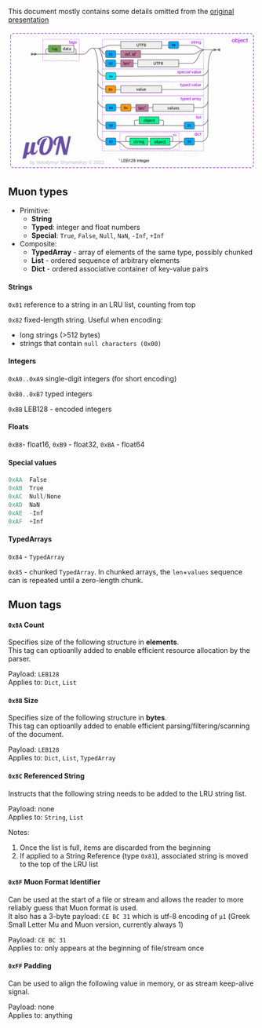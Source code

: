 This document mostly contains some details omitted from the [original presentation](https://bit.ly/muon-present)

[![alt tag](muon.png?raw=true)](https://bit.ly/muon-present)

## Muon types

- Primitive:
  - **String**
  - **Typed**: integer and float numbers
  - **Special**: `True`, `False`, `Null`, `NaN`, `-Inf`, `+Inf`
- Composite:
  - **TypedArray** - array of elements of the same type, possibly chunked
  - **List** - ordered sequence of arbitrary elements
  - **Dict** - ordered associative container of key-value pairs

#### Strings

`0x81` reference to a string in an LRU list, counting from top

`0x82` fixed-length string. Useful when encoding:
- long strings (>512 bytes)
- strings that contain `null characters (0x00)`

#### Integers

`0xA0..0xA9` single-digit integers (for short encoding)

`0xB0..0xB7` typed integers

`0xBB` LEB128 - encoded integers

#### Floats

`0xB8`- float16, `0xB9` - float32, `0xBA` - float64

#### Special values

```c
0xAA  False
0xAB  True
0xAC  Null/None
0xAD  NaN
0xAE  -Inf
0xAF  +Inf
```

#### TypedArrays

`0x84` - `TypedArray`

`0x85` - chunked `TypedArray`. In chunked arrays, the `len`+`values` sequence can is repeated until a zero-length chunk.

## Muon tags

#### `0x8A` Count

Specifies size of the following structure in **elements**.  
This tag can optioanlly added to enable efficient resource allocation by the parser.

Payload: `LEB128`  
Applies to: `Dict`, `List`

#### `0x8B` Size

Specifies size of the following structure in **bytes**.  
This tag can optioanlly added to enable efficient parsing/filtering/scanning of the document.

Payload: `LEB128`  
Applies to: `Dict`, `List`, `TypedArray`

#### `0x8C` Referenced String

Instructs that the following string needs to be added to the LRU string list.

Payload: none  
Applies to: `String`, `List`

Notes:
1. Once the list is full, items are discarded from the beginning
2. If applied to a String Reference (type `0x81`), associated string is moved to the top of the LRU list

#### `0x8F` Muon Format Identifier

Can be used at the start of a file or stream and allows the reader to more reliably guess that Muon format is used.  
It also has a 3-byte payload: `CE BC 31` which is utf-8 encoding of `μ1` (Greek Small Letter Mu and Muon version, currently always 1)

Payload: `CE BC 31`  
Applies to: only appears at the beginning of file/stream once

#### `0xFF` Padding

Can be used to align the following value in memory, or as stream keep-alive signal.

Payload: none  
Applies to: anything
